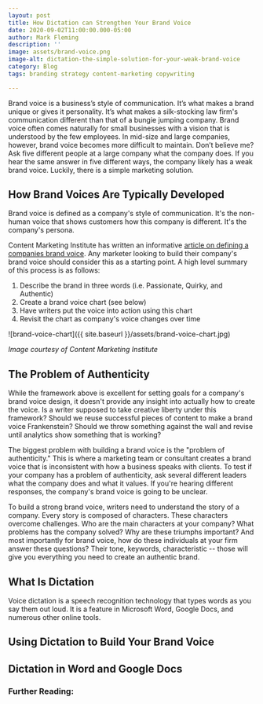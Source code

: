 ```yaml
---
layout: post
title: How Dictation can Strengthen Your Brand Voice
date: 2020-09-02T11:00:00.000-05:00
author: Mark Fleming
description: ''
image: assets/brand-voice.png
image-alt: dictation-the-simple-solution-for-your-weak-brand-voice
category: Blog
tags: branding strategy content-marketing copywriting

---
```

Brand voice is a business’s style of communication. It’s what makes a brand unique or gives it personality. It’s what makes a silk-stocking law firm's communication different than that of a bungie jumping company. Brand voice often comes naturally for small businesses with a vision that is understood by the few employees. In mid-size and large companies, however, brand voice becomes more difficult to maintain. Don’t believe me? Ask five different people at a large company what the company does. If you hear the same answer in five different ways, the company likely has a weak brand voice. Luckily, there is a simple marketing solution.

## How Brand Voices Are Typically Developed

Brand voice is defined as a company's style of communication. It's the non-human voice that shows customers how this company is different. It's the company's persona. 

Content Marketing Institute has written an informative [article on defining a companies brand voice](https://contentmarketinginstitute.com/2015/10/define-brand-voice/). Any marketer looking to build their company's brand voice should consider this as a starting point. A high level summary of this process is as follows:

1. Describe the brand in three words (i.e. Passionate, Quirky, and Authentic)
2. Create a brand voice chart (see below)
3. Have writers put the voice into action using this chart
4. Revisit the chart as company's voice changes over time

![brand-voice-chart]({{ site.baseurl }}/assets/brand-voice-chart.jpg)

_Image courtesy of Content Marketing Institute_

## The Problem of Authenticity

While the framework above is excellent for setting goals for a company's brand voice design, it doesn't provide any insight into actually how to create the voice. Is a writer supposed to take creative liberty under this framework? Should we reuse successful pieces of content to make a brand voice Frankenstein? Should we throw something against the wall and revise until analytics show something that is working?

The biggest problem with building a brand voice is the "problem of authenticity." This is where a marketing team or consultant creates a brand voice that is inconsistent with how a business speaks with clients. To test if your company has a problem of authenticity, ask several different leaders what the company does and what it values. If you're hearing different responses, the company's brand voice is going to be unclear.

To build a strong brand voice, writers need to understand the story of a company. Every story is composed of characters. These characters overcome challenges. Who are the main characters at your company? What problems has the company solved? Why are these triumphs important? And most importantly for brand voice, how do these individuals at your firm answer these questions? Their tone, keywords, characteristic -- those will give you everything you need to create an authentic brand.

## What Is Dictation

Voice dictation is a speech recognition technology that types words as you say them out loud. It is a feature in Microsoft Word, Google Docs, and numerous other online tools. 

## Using Dictation to Build Your Brand Voice

## Dictation in Word and Google Docs

### Further Reading: